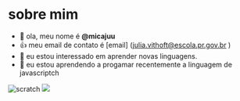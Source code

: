 # sobre mim
- 👋 ola, meu nome é **@micajuu**
- :+1: meu email de contato é [email]  (julia.vithoft@escola.pr.gov.br )
- 👀 eu estou interessado em aprender novas linguagens.
- 🌱 eu estou aprendendo a progamar recentemente a linguagem de javascriptch

![scratch](https://img.shields.io/badge/Scratch-4D97FF?style=for-the-badge&logo=Scratch&logoColor=white)
![](https://img.shields.io/badge/JavaScript-323330?style=for-the-badge&logo=javascript&logoColor=F7DF1E)
